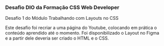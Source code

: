 ### Desafio DIO da Formação CSS Web Developer

Desafio 1 do Módulo  Trabalhando com Layouts no CSS

Este desafio foi recriar a uma página do Youtube, colocando em prática o conteúdo aprendido até o momento.
Foi disponibilizado o Layout no Figma e a partir dele deveria ser criado o HTML e o CSS.